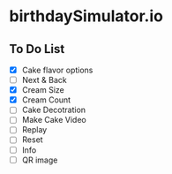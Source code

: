 # birthdaySimulator.io

## To Do List
- [X] Cake flavor options
- [ ] Next & Back
- [X] Cream Size 
- [X] Cream Count 
- [ ] Cake Decotration
- [ ] Make Cake Video
- [ ] Replay
- [ ] Reset
- [ ] Info
- [ ] QR image
